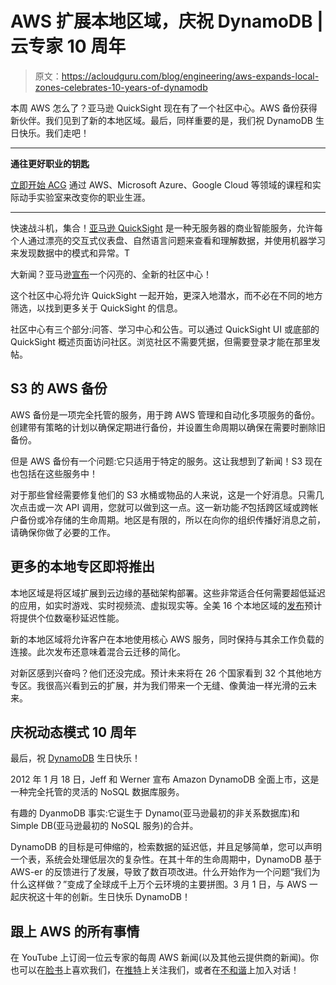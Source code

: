 # AWS 扩展本地区域，庆祝 DynamoDB |云专家 10 周年

> 原文：<https://acloudguru.com/blog/engineering/aws-expands-local-zones-celebrates-10-years-of-dynamodb>

本周 AWS 怎么了？亚马逊 QuickSight 现在有了一个社区中心。AWS 备份获得新伙伴。我们见到了新的本地区域。最后，同样重要的是，我们祝 DynamoDB 生日快乐。我们走吧！

* * *

**通往更好职业的钥匙**

[立即开始 ACG](https://acloudguru.com/pricing) 通过 AWS、Microsoft Azure、Google Cloud 等领域的课程和实际动手实验室来改变你的职业生涯。

* * *

快速战斗机，集合！[亚马逊 QuickSight](https://acloudguru.com/blog/engineering/amazon-quicksight-how-to-put-eyes-on-your-data-with-this-aws-bi-tool) 是一种无服务器的商业智能服务，允许每个人通过漂亮的交互式仪表盘、自然语言问题来查看和理解数据，并使用机器学习来发现数据中的模式和异常。T

大新闻？亚马逊[宣布](https://aws.amazon.com/about-aws/whats-new/2022/02/amazon-quicksight-community-hub/)一个闪亮的、全新的社区中心！

这个社区中心将允许 QuickSight 一起开始，更深入地潜水，而不必在不同的地方筛选，以找到更多关于 QuickSight 的信息。

社区中心有三个部分:问答、学习中心和公告。可以通过 QuickSight UI 或底部的 QuickSight 概述页面访问社区。浏览社区不需要凭据，但需要登录才能在那里发帖。

## S3 的 AWS 备份

AWS 备份是一项完全托管的服务，用于跨 AWS 管理和自动化多项服务的备份。创建带有策略的计划以确保定期进行备份，并设置生命周期以确保在需要时删除旧备份。

但是 AWS 备份有一个问题:它只适用于特定的服务。这让我想到了新闻！S3 现在也包括在这些服务中！

对于那些曾经需要修复他们的 S3 水桶或物品的人来说，这是一个好消息。只需几次点击或一次 API 调用，您就可以做到这一点。这一新功能*不*包括跨区域或跨帐户备份或冷存储的生命周期。地区是有限的，所以在向你的组织传播好消息之前，请确保你做了必要的工作。

## 更多的本地专区即将推出

本地区域是将区域扩展到云边缘的基础架构部署。这些非常适合任何需要超低延迟的应用，如实时游戏、实时视频流、虚拟现实等。全美 16 个本地区域的[发布](https://press.aboutamazon.com/news-releases/news-release-details/aws-announces-global-expansion-aws-local-zones)预计将提供个位数毫秒延迟性能。

新的本地区域将允许客户在本地使用核心 AWS 服务，同时保持与其余工作负载的连接。此次发布还意味着混合云迁移的简化。

对新区感到兴奋吗？他们还没完成。预计未来将在 26 个国家看到 32 个其他地方专区。我很高兴看到云的扩展，并为我们带来一个无缝、像黄油一样光滑的云未来。

## 庆祝动态模式 10 周年

最后，祝 [DynamoDB](https://acloudguru.com/course/amazon-dynamodb-deep-dive) 生日快乐！

2012 年 1 月 18 日，Jeff 和 Werner 宣布 Amazon DynamoDB 全面上市，这是一种完全托管的灵活的 NoSQL 数据库服务。

有趣的 DyanmoDB 事实:它诞生于 Dynamo(亚马逊最初的非关系数据库)和 Simple DB(亚马逊最初的 NoSQL 服务)的合并。

DynamoDB 的目标是可伸缩的，检索数据的延迟低，并且足够简单，您可以声明一个表，系统会处理低层次的复杂性。在其十年的生命周期中，DynamoDB 基于 AWS-er 的反馈进行了发展，导致了数百项改进。什么开始作为一个问题“我们为什么这样做？”变成了全球成千上万个云环境的主要拼图。3 月 1 日，与 AWS 一起庆祝这十年的创新。生日快乐 DynamoDB！

## 跟上 AWS 的所有事情

在 YouTube 上订阅一位云专家的每周 AWS 新闻(以及其他云提供商的新闻)。你也可以在[脸书](https://www.facebook.com/acloudguru)上喜欢我们，在[推特](https://twitter.com/acloudguru)上关注我们，或者在[不和谐](http://discord.gg/acloudguru)上加入对话！